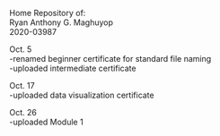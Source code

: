 Home Repository of: <br />
Ryan Anthony G. Maghuyop <br />
2020-03987 <br />

Oct. 5 <br />
-renamed beginner certificate for standard file naming <br />
-uploaded intermediate certificate <br />

Oct. 17 <br />
-uploaded data visualization certificate <br />

Oct. 26 <br />
-uploaded Module 1 <br />

